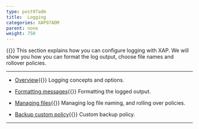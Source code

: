```yaml
---
type: post97adm
title:  Logging
categories: XAP97ADM
parent: none
weight: 750
---
```

{{<wbr>}}
This section explains how you can configure logging with XAP. We will show you how you can format the log output, choose file names and rollover policies.

<hr/>

- [Overview](./logging.html){{<wbr>}}
Logging concepts and options.


- [Formatting messages](./logging-formatting-messages.html){{<wbr>}}
Formatting the logged output.

- [Managing files](./logging-managing-files.html){{<wbr>}}
Managing log file naming, and rolling over policies.

- [Backup custom policy](./logging-backing-custom-policy.html){{<wbr>}}
Custom backup policy.
<hr/>

